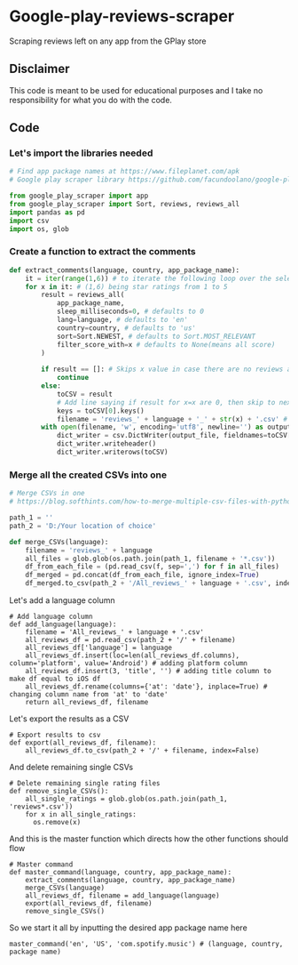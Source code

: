 # Google-play-reviews-scraper
Scraping reviews left on any app from the GPlay store

## Disclaimer
This code is meant to be used for educational purposes and I take no responsibility for what you do with the code.

## Code
### Let's import the libraries needed

```python
# Find app package names at https://www.fileplanet.com/apk
# Google play scraper library https://github.com/facundoolano/google-play-scraper

from google_play_scraper import app
from google_play_scraper import Sort, reviews, reviews_all
import pandas as pd
import csv
import os, glob
```

### Create a function to extract the comments
```python
def extract_comments(language, country, app_package_name):
    it = iter(range(1,6)) # to iterate the following loop over the selected star ratings
    for x in it: # (1,6) being star ratings from 1 to 5
        result = reviews_all(
            app_package_name,
            sleep_milliseconds=0, # defaults to 0
            lang=language, # defaults to 'en'
            country=country, # defaults to 'us'
            sort=Sort.NEWEST, # defaults to Sort.MOST_RELEVANT
            filter_score_with=x # defaults to None(means all score)
        )
    
        if result == []: # Skips x value in case there are no reviews at this score
            continue
        else:
            toCSV = result
            # Add line saying if result for x=x are 0, then skip to next value of x
            keys = toCSV[0].keys()
            filename = 'reviews_' + language + '_' + str(x) + '.csv' # eg. 'reviews_it_5.csv'
        with open(filename, 'w', encoding='utf8', newline='') as output_file:
            dict_writer = csv.DictWriter(output_file, fieldnames=toCSV[0].keys())
            dict_writer.writeheader()
            dict_writer.writerows(toCSV)
```
### Merge all the created CSVs into one
```python
# Merge CSVs in one
# https://blog.softhints.com/how-to-merge-multiple-csv-files-with-python/

path_1 = ''
path_2 = 'D:/Your location of choice'

def merge_CSVs(language):
    filename = 'reviews_' + language
    all_files = glob.glob(os.path.join(path_1, filename + '*.csv'))
    df_from_each_file = (pd.read_csv(f, sep=',') for f in all_files)
    df_merged = pd.concat(df_from_each_file, ignore_index=True)
    df_merged.to_csv(path_2 + '/All_reviews_' + language + '.csv', index=False)
```
Let's add a language column
```
# Add language column
def add_language(language):
    filename = 'All_reviews_' + language + '.csv'
    all_reviews_df = pd.read_csv(path_2 + '/' + filename)
    all_reviews_df['language'] = language
    all_reviews_df.insert(loc=len(all_reviews_df.columns), column='platform', value='Android') # adding platform column
    all_reviews_df.insert(3, 'title', '') # adding title column to make df equal to iOS df
    all_reviews_df.rename(columns={'at': 'date'}, inplace=True) # changing column name from 'at' to 'date'
    return all_reviews_df, filename
```
Let's export the results as a CSV
```
# Export results to csv
def export(all_reviews_df, filename):
    all_reviews_df.to_csv(path_2 + '/' + filename, index=False)
```
And delete remaining single CSVs
```
# Delete remaining single rating files
def remove_single_CSVs():
    all_single_ratings = glob.glob(os.path.join(path_1, 'reviews*.csv'))
    for x in all_single_ratings:
      os.remove(x)
```
And this is the master function which directs how the other functions should flow
```
# Master command
def master_command(language, country, app_package_name):
    extract_comments(language, country, app_package_name)
    merge_CSVs(language)
    all_reviews_df, filename = add_language(language)
    export(all_reviews_df, filename)
    remove_single_CSVs()   
```
So we start it all by inputting the desired app package name here
```
master_command('en', 'US', 'com.spotify.music') # (language, country, package name)
```
